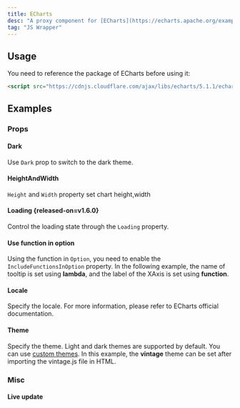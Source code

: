 ```yaml
---
title: ECharts
desc: "A proxy component for [ECharts](https://echarts.apache.org/examples/en/index.html)"
tag: "JS Wrapper"
---
```


## Usage

You need to reference the package of ECharts before using it:

```html 
<script src="https://cdnjs.cloudflare.com/ajax/libs/echarts/5.1.1/echarts.min.js"></script>
```

<masa-example file="Examples.components.echarts.Usage"></masa-example>

## Examples

### Props

#### Dark

Use `Dark` prop to switch to the dark theme.

<masa-example file="Examples.components.echarts.Dark"></masa-example>

#### HeightAndWidth

`Height` and `Width` property set chart height,width

<masa-example file="Examples.components.echarts.HeightAndWidth"></masa-example>

#### Loading {released-on=v1.6.0}

Control the loading state through the `Loading` property.

<masa-example file="Examples.components.echarts.Loading"></masa-example>

#### Use function in option

Using the function in `Option`, you need to enable the `IncludeFunctionsInOption` property. In the following example, the name of tooltip is set using **lambda**, and the label of the XAxis is set using **function**.

<masa-example file="Examples.components.echarts.IncludeFunctionsInOption"></masa-example>

#### Locale

Specify the locale. For more information, please refer to ECharts official documentation.

<masa-example file="Examples.components.echarts.Locale"></masa-example>

#### Theme

Specify the theme. Light and dark themes are supported by default. You can use [custom themes](https://echarts.apache.org/handbook/en/concepts/style/#theme). In this example, the **vintage** theme can be set after importing the vintage.js file in HTML.

<masa-example file="Examples.components.echarts.Theme"></masa-example>

### Misc

#### Live update

<masa-example file="Examples.components.echarts.LiveUpdate"></masa-example>
